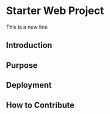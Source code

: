 # Starter Web Project

This is a new line

## Introduction

## Purpose

## Deployment

## How to Contribute

